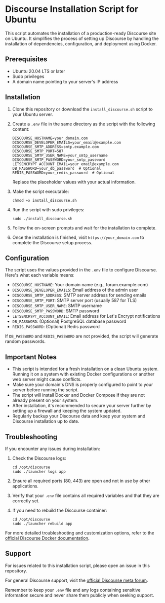 # Discourse Installation Script for Ubuntu

This script automates the installation of a production-ready Discourse site on Ubuntu. It simplifies the process of setting up Discourse by handling the installation of dependencies, configuration, and deployment using Docker.

## Prerequisites

- Ubuntu 20.04 LTS or later
- Sudo privileges
- A domain name pointing to your server's IP address

## Installation

1. Clone this repository or download the `install_discourse.sh` script to your Ubuntu server.

2. Create a `.env` file in the same directory as the script with the following content:

   ```
   DISCOURSE_HOSTNAME=your_domain.com
   DISCOURSE_DEVELOPER_EMAILS=your_email@example.com
   DISCOURSE_SMTP_ADDRESS=smtp.example.com
   DISCOURSE_SMTP_PORT=587
   DISCOURSE_SMTP_USER_NAME=your_smtp_username
   DISCOURSE_SMTP_PASSWORD=your_smtp_password
   LETSENCRYPT_ACCOUNT_EMAIL=your_email@example.com
   DB_PASSWORD=your_db_password  # Optional
   REDIS_PASSWORD=your_redis_password  # Optional
   ```

   Replace the placeholder values with your actual information.

3. Make the script executable:

   ```
   chmod +x install_discourse.sh
   ```

4. Run the script with sudo privileges:

   ```
   sudo ./install_discourse.sh
   ```

5. Follow the on-screen prompts and wait for the installation to complete.

6. Once the installation is finished, visit `https://your_domain.com` to complete the Discourse setup process.

## Configuration

The script uses the values provided in the `.env` file to configure Discourse. Here's what each variable means:

- `DISCOURSE_HOSTNAME`: Your domain name (e.g., forum.example.com)
- `DISCOURSE_DEVELOPER_EMAILS`: Email address of the admin user
- `DISCOURSE_SMTP_ADDRESS`: SMTP server address for sending emails
- `DISCOURSE_SMTP_PORT`: SMTP server port (usually 587 for TLS)
- `DISCOURSE_SMTP_USER_NAME`: SMTP username
- `DISCOURSE_SMTP_PASSWORD`: SMTP password
- `LETSENCRYPT_ACCOUNT_EMAIL`: Email address for Let's Encrypt notifications
- `DB_PASSWORD`: (Optional) PostgreSQL database password
- `REDIS_PASSWORD`: (Optional) Redis password

If `DB_PASSWORD` and `REDIS_PASSWORD` are not provided, the script will generate random passwords.

## Important Notes

- This script is intended for a fresh installation on a clean Ubuntu system. Running it on a system with existing Docker configurations or another web server might cause conflicts.
- Make sure your domain's DNS is properly configured to point to your server before running the script.
- The script will install Docker and Docker Compose if they are not already present on your system.
- After installation, it's recommended to secure your server further by setting up a firewall and keeping the system updated.
- Regularly backup your Discourse data and keep your system and Discourse installation up to date.

## Troubleshooting

If you encounter any issues during installation:

1. Check the Discourse logs:
   ```
   cd /opt/discourse
   sudo ./launcher logs app
   ```

2. Ensure all required ports (80, 443) are open and not in use by other applications.

3. Verify that your `.env` file contains all required variables and that they are correctly set.

4. If you need to rebuild the Discourse container:
   ```
   cd /opt/discourse
   sudo ./launcher rebuild app
   ```

For more detailed troubleshooting and customization options, refer to the [official Discourse Docker documentation](https://github.com/discourse/discourse/blob/master/docs/INSTALL-cloud.md).

## Support

For issues related to this installation script, please open an issue in this repository.

For general Discourse support, visit the [official Discourse meta forum](https://meta.discourse.org/).

Remember to keep your `.env` file and any logs containing sensitive information secure and never share them publicly when seeking support.